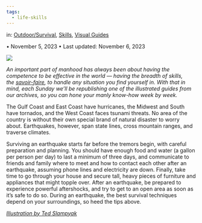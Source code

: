 ```yaml
---
tags:
  - life-skills
---
```




in: [Outdoor/Survival](https://www.artofmanliness.com/skills/outdoor-survival/), [Skills](https://www.artofmanliness.com/skills/), [Visual Guides](https://www.artofmanliness.com/visual-guides/)

• November 5, 2023 • Last updated: November 6, 2023

![](https://content.artofmanliness.com/uploads/2016/10/SOTW-Earthquake-1.jpg)

_An important part of manhood has always been about having the competence to be effective in the world — having the breadth of skills, the [savoir-faire](https://www.artofmanliness.com/character/manly-lessons/develop-savoir-faire-james-bond/), to handle any situation you find yourself in. With that in mind, each Sunday we’ll be republishing one of the illustrated guides from our archives, so you can hone your manly know-how week by week._

The Gulf Coast and East Coast have hurricanes, the Midwest and South have tornados, and the West Coast faces tsunami threats. No area of the country is without their own special brand of natural disaster to worry about. Earthquakes, however, span state lines, cross mountain ranges, and traverse climates.

Surviving an earthquake starts far before the tremors begin, with careful preparation and planning. You should have enough food and water (a gallon per person per day) to last a minimum of three days, and communicate to friends and family where to meet and how to contact each other after an earthquake, assuming phone lines and electricity are down. Finally, take time to go through your house and secure tall, heavy pieces of furniture and appliances that might topple over. After an earthquake, be prepared to experience powerful aftershocks, and try to get to an open area as soon as it’s safe to do so. During an earthquake, the best survival techniques depend on your surroundings, so heed the tips above.

[_Illustration by Ted Slampyak_](https://storytellersworkshop.com/)